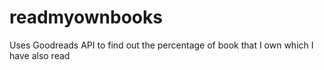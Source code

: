 # readmyownbooks

Uses Goodreads API to find out the percentage of book that I own which I have also read
